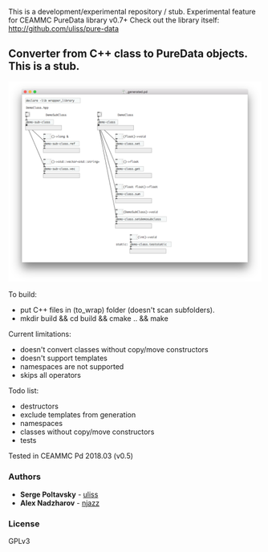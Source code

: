 This is a development/experimental repository / stub. 
Experimental feature for CEAMMC PureData library v0.7+
Check out the library itself:
http://github.com/uliss/pure-data


## Converter from C++ class to PureData objects. This is a stub.

![screenshot](demo.png?raw=true "screenshot")

To build:
- put C++ files in (to_wrap) folder (doesn't scan subfolders). 
- mkdir build && cd build && cmake .. && make

Current limitations:
- doesn't  convert classes without copy/move constructors
- doesn't support templates
- namespaces are not supported
- skips all operators

Todo list:
- destructors
- exclude templates from generation
- namespaces
- classes without copy/move constructors
- tests

Tested in CEAMMC Pd 2018.03 (v0.5)

### Authors

* **Serge Poltavsky** - [uliss](https://github.com/uliss)
* **Alex Nadzharov** - [njazz](https://github.com/njazz)

### License
GPLv3


